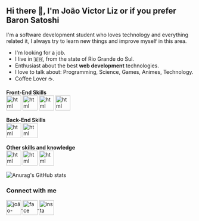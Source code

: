 ## Hi there 🖖, I'm João Victor Liz or if you prefer Baron Satoshi

I'm a software development student who loves technology and everything related it, I always try to learn new things and improve myself in this area.

- I'm looking for a job.
- I live in :brazil:, from the state of Rio Grande do Sul.
- Enthusiast about the best **web development** technologies.
- I love to talk about: Programming, Science, Games, Animes, Technology.
- Coffee Lover ☕.



**Front-End Skills** <br>
<img src="https://cdn.jsdelivr.net/gh/devicons/devicon/icons/html5/html5-original.svg" alt="html" width="40" height="40" style="max-width:100%;"></img>
<img src="https://cdn.jsdelivr.net/gh/devicons/devicon/icons/css3/css3-original.svg" alt="html" width="40" height="40" style="max-width:100%;"></img>
<img src="https://cdn.jsdelivr.net/gh/devicons/devicon/icons/javascript/javascript-original.svg" alt="html" width="40" height="40" style="max-width:100%;"></img>
<img src="https://cdn.jsdelivr.net/gh/devicons/devicon/icons/jquery/jquery-plain-wordmark.svg" alt="html" width="40" height="40" style="max-width:100%;"></img>

**Back-End Skills** <br>
<img src="https://cdn.jsdelivr.net/gh/devicons/devicon/icons/php/php-original.svg" alt="html" width="40" height="40" style="max-width:100%;"></img>
<img src="https://cdn.jsdelivr.net/gh/devicons/devicon/icons/mysql/mysql-original-wordmark.svg" alt="html" width="40" height="40" style="max-width:100%;"></img>

**Other skills and knowledge**<br>
<img src="https://cdn.jsdelivr.net/gh/devicons/devicon/icons/git/git-original.svg" alt="html" width="40" height="40" style="max-width:100%;"></img>
<img src="https://cdn.jsdelivr.net/gh/devicons/devicon/icons/github/github-original.svg" alt="html" width="40" height="40" style="max-width:100%;"></img>
<img src="https://cdn.jsdelivr.net/gh/devicons/devicon/icons/c/c-original.svg" alt="html" width="40" height="40" style="max-width:100%;"></img>

![Anurag's GitHub stats](https://github-readme-stats.vercel.app/api?username=BaronSatoshi&show_icons=true&theme=highcontrast)

### Connect with me ###


<a href="https://www.linkedin.com/in/joão-victor-liz-da-silveira-b347a71b5/" target="_blank" rel="external">
  <img align="center" src="https://cdn.jsdelivr.net/gh/devicons/devicon/icons/linkedin/linkedin-original.svg" alt="joão-linkedin" width="40" height="40" style="max-width:100%;"></img>
</a>

<a href="https://www.facebook.com/joaovictor.lizdasilveira/" target="_blank" rel="external">
  <img align="center" src="https://cdn.jsdelivr.net/gh/devicons/devicon/icons/facebook/facebook-original.svg" alt="face" width="40" height="40" style="max-width:100%;"></img>
</a>

<a href="https://www.instagram.com/joaovc_liz/" target="_blank" rel="external">
  <img align="center" src="https://cdn.worldvectorlogo.com/logos/instagram-2-1.svg" alt="insta" width="40" height="40" style="max-width:100%;"></img>
</a>



<!--
**BaronSatoshi/BaronSatoshi** is a ✨ _special_ ✨ repository because its `README.md` (this file) appears on your GitHub profile.

Here are some ideas to get you started:

- 🔭 I’m currently working on ...
- 🌱 I’m currently learning ...
- 👯 I’m looking to collaborate on ...
- 🤔 I’m looking for help with ...
- 💬 Ask me about ...
- 📫 How to reach me: ...
- 😄 Pronouns: ...
- ⚡ Fun fact: ...
-->
